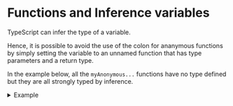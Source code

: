 # Functions and Inference variables

TypeScript can infer the type of a variable.

Hence, it is possible to avoid the use of the colon for ananymous functions by simply setting the variable to an unnamed function that has type parameters and a return type.

In the example below, all the `myAnonymous...` functions have no type defined but they are all strongly typed by inference.

<details>
<summary>Example</summary>

```typescript
const inc = 1;
function myNamedFunction(p: number): number {
    return p + inc;
}
const myAnonymousFunction = function(p: number): number {
    return p + inc;
}
const myAnonymousFunction2 = (p: number): number => {
    return p + inc;
}
const myAnonymousFunction3 = (p: number): number => p + inc;
const myAnonymousFunction4 = (p: number) => p + inc;
```

</details>



